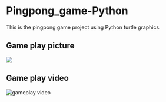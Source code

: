 # Pingpong_game-Python

This is the pingpong game project using Python turtle graphics.

## Game play picture

<img src="https://github.com/ijaejun1025/Pingpong_game-Python/assets/154036705/9e368a41-2016-4abd-a318-e27cf6474b64"/>

## Game play video

![gameplay video](https://github.com/ijaejun1025/Pingpong_game-Python/assets/154036705/d628e8c3-6bc6-483d-8db3-ae770f54d980)
